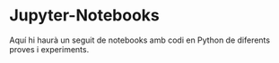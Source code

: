 # Jupyter-Notebooks
Aquí hi haurà un seguit de notebooks amb codi en Python de diferents proves i experiments.
